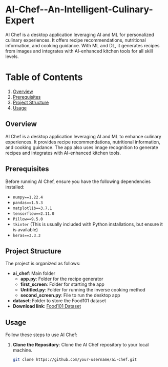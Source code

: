 # AI-Chef--An-Intelligent-Culinary-Expert
AI Chef is a desktop application leveraging AI and ML for personalized culinary experiences. It offers recipe recommendations, nutritional information, and cooking guidance. With ML and DL, it generates recipes from images and integrates with AI-enhanced kitchen tools for all skill levels.
# Table of Contents

1. [Overview](#overview)
2. [Prerequisites](#prerequisites)
3. [Project Structure](#project-structure)
4. [Usage](#usage)

## Overview

AI Chef is a desktop application leveraging AI and ML to enhance culinary experiences. It provides recipe recommendations, nutritional information, and cooking guidance. The app also uses image recognition to generate recipes and integrates with AI-enhanced kitchen tools.

## Prerequisites

Before running AI Chef, ensure you have the following dependencies installed:

- `numpy==1.22.4`
- `pandas==1.5.3`
- `matplotlib==3.7.1`
- `tensorflow==2.11.0`
- `Pillow==9.5.0`
- `tkinter` (This is usually included with Python installations, but ensure it is available)
- `keras==3.3.3`

## Project Structure

The project is organized as follows:

- **ai_chef**: Main folder
  - **app.py**: Folder for the recipe generator
  - **first_screen**: Folder for starting the app
  - **Untitled.py**: Folder for running the inverse cooking method
  - **second_screen.py**: File to run the desktop app
- **dataset**: Folder to store the Food101 dataset
- **Download link**: [Food101 Dataset](https://www.kaggle.com/datasets/dansbecker/food-101)
  
## Usage

Follow these steps to use AI Chef:

1. **Clone the Repository**: Clone the AI Chef repository to your local machine.

   ```sh
   git clone https://github.com/your-username/ai-chef.git
